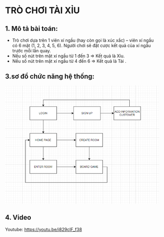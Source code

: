 # TRÒ CHƠI TÀI XỈU

## 1. Mô tả bài toán:

- Trò chơi dựa trên 1 viên xí ngầu (hay còn gọi là xúc xắc) – viên xí ngầu có 6 mặt (1, 2, 3, 4, 5, 6). Người chơi sẽ đặt cược kết quả của xí ngầu trước mỗi lần quay.
- Nếu số nút trên mặt xí ngầu từ 1 đến 3 => Kết quả là Xỉu.
- Nếu số nút trên mặt xí ngầu từ 4 đến 6 => Kết quả là Tài .

## 3.sơ đồ chức năng hệ thống:

![example](img/function.PNG)

## 4. Video

Youtube: https://youtu.be/i829cIF_f38

